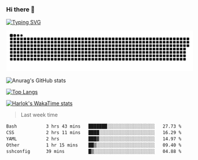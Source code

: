 ### Hi there 👋

<!--
**wray-le/wray-lee* is a ✨ _special_ ✨ repository because its `README.md` (this file) appears on your GitHub profile.

Here are some ideas to get you started:

- 🔭 I’m currently working on ...
- 🌱 I’m currently learning ...
- 👯 I’m looking to collaborate on ...
- 🤔 I’m looking for help with ...
- 💬 Ask me about ...
- 📫 How to reach me: ...
- 😄 Pronouns: ...
- ⚡ Fun fact: ...
-->
[![Typing SVG](https://readme-typing-svg.herokuapp.com?color=91BEF0&vCenter=true&lines=This+is+Wray's+profile;A+noob+developer)](https://git.io/typing-svg)

<p align="center"><a href=#><img src="image/contributions.svg"></a></p>  

![Anurag's GitHub stats](https://github-readme-stats.vercel.app/api?username=wray-lee&show_icons=true&theme=tokyonight)


[![Top Langs](https://github-readme-stats.vercel.app/api/top-langs/?username=wray-lee&exclude_repo=wray-lee.github.io,wray-lee&layout=donut)](https://github.com/anuraghazra/github-readme-stats)


[![Harlok's WakaTime stats](https://github-readme-stats.vercel.app/api/wakatime?username=wray)](https://github.com/anuraghazra/github-readme-stats)

> Last week time

<!--START_SECTION:waka-->

```txt
Bash           3 hrs 43 mins   ███████░░░░░░░░░░░░░░░░░░   27.73 %
CSS            2 hrs 11 mins   ████░░░░░░░░░░░░░░░░░░░░░   16.29 %
YAML           2 hrs           ███▓░░░░░░░░░░░░░░░░░░░░░   14.97 %
Other          1 hr 15 mins    ██▒░░░░░░░░░░░░░░░░░░░░░░   09.40 %
sshconfig      39 mins         █▒░░░░░░░░░░░░░░░░░░░░░░░   04.88 %
```

<!--END_SECTION:waka-->
